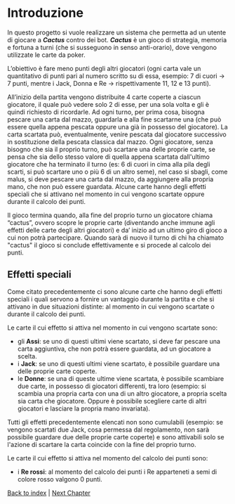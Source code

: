 # Introduzione
In questo progetto si vuole realizzare un sistema che permetta ad un utente di giocare a **_Cactus_** contro dei bot. **_Cactus_** è un gioco di strategia, memoria e fortuna a turni (che si susseguono in senso anti-orario), dove vengono utilizzate le carte da poker.

L’obiettivo è fare meno punti degli altri giocatori (ogni carta vale un quantitativo di punti pari al numero scritto su di essa, esempio: 7 di cuori → 7 punti, mentre i Jack, Donna e Re → rispettivamente 11, 12 e 13 punti). 

All’inizio della partita vengono distribuite 4 carte coperte a ciascun giocatore, il quale può vedere solo 2 di esse, per una sola volta e gli è quindi richiesto di ricordarle. Ad ogni turno, per prima cosa, bisogna pescare una carta dal mazzo, guardarla e alla fine scartarne una (che può essere quella appena pescata oppure una già in possesso del giocatore). La carta scartata può, eventualmente, venire pescata dal giocatore successivo in sostituzione della pescata classica dal mazzo. Ogni giocatore, senza bisogno che sia il proprio turno, può scartare una delle proprie carte, se pensa che sia dello stesso valore di quella appena scartata dall'ultimo giocatore che ha terminato il turno (es: 6 di cuori in cima alla pila degli scarti, si può scartare uno o più 6 di un altro seme), nel caso si sbagli, come malus, si deve pescare una carta dal mazzo, da aggiungere alla propria mano, che non può essere guardata. Alcune carte hanno degli effetti speciali che si attivano nel momento in cui vengono scartate oppure durante il calcolo dei punti.

Il gioco termina quando, alla fine del proprio turno un giocatore chiama “cactus”, ovvero scopre le proprie carte (diventando anche immune agli effetti delle carte degli altri giocatori) e da’ inizio ad un ultimo giro di gioco a cui non potrà partecipare. Quando sarà di nuovo il turno di chi ha chiamato "cactus" il gioco si conclude effettivamente e si procede al calcolo dei punti.

## Effetti speciali
Come citato precedentemente ci sono alcune carte che hanno degli effetti speciali i quali servono a fornire un vantaggio durante la partita e che si attivano in due situazioni distinte: al momento in cui vengono scartate o durante il calcolo dei punti.

Le carte il cui effetto si attiva nel momento in cui vengono scartate sono:
- gli **Assi**: se uno di questi ultimi viene scartato, si deve far pescare una carta aggiuntiva, che non potrà essere guardata, ad un giocatore a scelta.
- i **Jack**: se uno di questi ultimi viene scartato, è possibile guardare una delle proprie carte coperte.
- le **Donne**: se una di queste ultime viene scartata, è possibile scambiare due carte, in possesso di giocatori differenti, tra loro (esempio: si scambia una propria carta con una di un altro giocatore, a propria scelta sia carta che giocatore. Oppure è possibile scegliere carte di altri giocatori e lasciare la propria mano invariata).

Tutti gli effetti precedentemente elencati non sono cumulabili (esempio: se vengono scartati due Jack, cosa permessa dal regolamento, non sarà possibile guardare due delle proprie carte coperte) e sono attivabili solo se l'azione di scartare la carta coincide con la fine del proprio turno.

Le carte il cui effetto si attiva nel momento del calcolo dei punti sono:
- i **Re rossi**: al momento del calcolo dei punti i Re apparteneti a semi di colore rosso valgono 0 punti.

[Back to index](../index.md) | 
[Next Chapter](../2-development-process/index.md)
